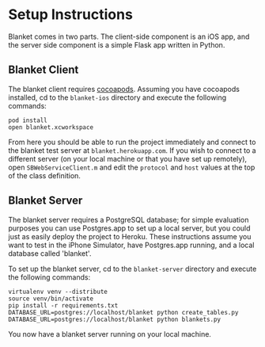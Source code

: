 Setup Instructions
==================

Blanket comes in two parts. The client-side component is an iOS app, and the server side component is a simple Flask app written in Python. 

Blanket Client
--------------

The blanket client requires [cocoapods](http://cocoapods.org). Assuming you have cocoapods installed, cd to the ```blanket-ios``` directory and execute the following commands: 

    pod install
    open blanket.xcworkspace

From here you should be able to run the project immediately and connect to the blanket test server at ```blanket.herokuapp.com```. If you wish to connect to a different server (on your local machine or that you have set up remotely), open ```SBWebServiceClient.m``` and edit the ```protocol``` and ```host``` values at the top of the class definition. 

Blanket Server
--------------

The blanket server requires a PostgreSQL database; for simple evaluation purposes you can use Postgres.app to set up a local server, but you could just as easily deploy the project to Heroku. These instructions assume you want to test in the iPhone Simulator, have Postgres.app running, and a local database called 'blanket'. 

To set up the blanket server, cd to the ```blanket-server``` directory and execute the following commands: 

    virtualenv venv --distribute
    source venv/bin/activate
    pip install -r requirements.txt
    DATABASE_URL=postgres://localhost/blanket python create_tables.py
    DATABASE_URL=postgres://localhost/blanket python blankets.py

You now have a blanket server running on your local machine. 
